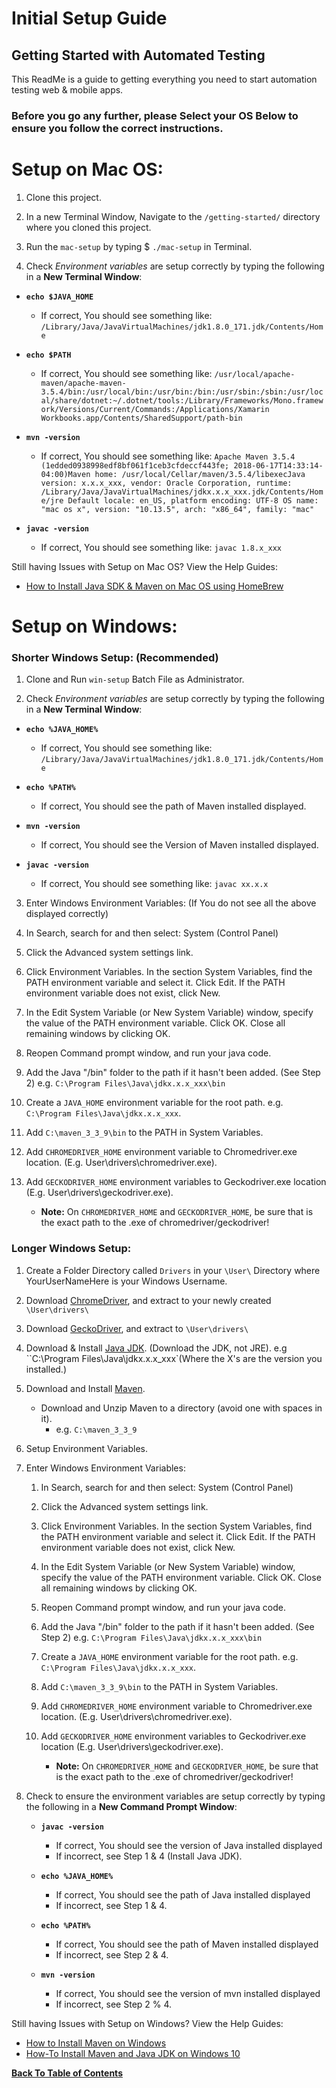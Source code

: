 # Initial Setup Guide

## Getting Started with Automated Testing

This ReadMe is a guide to getting everything you need to start automation testing web & mobile apps. 

### Before you go any further, please Select your OS Below to ensure you follow the correct instructions.

# Setup on Mac OS:

1. Clone this project.

2. In a new Terminal Window, Navigate to the `/getting-started/` directory where you cloned this project.

3. Run the `mac-setup` by typing $ `./mac-setup` in Terminal.

4. Check *Environment variables* are setup correctly by typing the following in a **New Terminal Window**:
- **`echo $JAVA_HOME`**
  - If correct, You should see something like: `/Library/Java/JavaVirtualMachines/jdk1.8.0_171.jdk/Contents/Home`

- **`echo $PATH`**
  - If correct, You should see something like: 
    ```/usr/local/apache-maven/apache-maven-3.5.4/bin:/usr/local/bin:/usr/bin:/bin:/usr/sbin:/sbin:/usr/local/share/dotnet:~/.dotnet/tools:/Library/Frameworks/Mono.framework/Versions/Current/Commands:/Applications/Xamarin Workbooks.app/Contents/SharedSupport/path-bin```

- **`mvn -version`**
  - If correct, You should see something like: `Apache Maven 3.5.4 (1edded0938998edf8bf061f1ceb3cfdeccf443fe; 2018-06-17T14:33:14-04:00)Maven home: /usr/local/Cellar/maven/3.5.4/libexecJava version: x.x.x_xxx, vendor: Oracle Corporation, runtime: /Library/Java/JavaVirtualMachines/jdkx.x.x_xxx.jdk/Contents/Home/jre
  Default locale: en_US, platform encoding: UTF-8
  OS name: "mac os x", version: "10.13.5", arch: "x86_64", family: "mac"`

- **`javac -version`**
  - If correct, You should see something like: `javac 1.8.x_xxx`

Still having Issues with Setup on Mac OS? View the Help Guides:
- [How to Install Java SDK & Maven on Mac OS using HomeBrew](https://www.youtube.com/watch?v=vHGdjKuXKAs&feature=youtu.be)

# Setup on Windows:

### Shorter Windows Setup: (Recommended)

1. Clone and Run `win-setup` Batch File as Administrator.

2. Check *Environment variables* are setup correctly by typing the following in a **New Terminal Window**:
- **`echo %JAVA_HOME%`**
  - If correct, You should see something like: `/Library/Java/JavaVirtualMachines/jdk1.8.0_171.jdk/Contents/Home`

- **`echo %PATH%`**
  - If correct, You should see the path of Maven installed displayed. 

- **`mvn -version`**
  - If correct, You should see the Version of Maven installed displayed.

- **`javac -version`**
  - If correct, You should see something like: `javac xx.x.x`
 
 3. Enter Windows Environment Variables: (If You do not see all the above displayed correctly)

   1. In Search, search for and then select: System (Control Panel)

   2. Click the Advanced system settings link.

   3. Click Environment Variables. In the section System Variables, find the PATH environment variable and select it. Click Edit. If the PATH environment variable does not exist, click New.

   4. In the Edit System Variable (or New System Variable) window, specify the value of the PATH environment variable. Click OK. Close all remaining windows by clicking OK.

   5. Reopen Command prompt window, and run your java code.

   6. Add the Java "/bin" folder to the path if it hasn't been added. (See Step 2) e.g. `C:\Program Files\Java\jdkx.x.x_xxx\bin`

   7. Create a `JAVA_HOME` environment variable for the root path. e.g. `C:\Program Files\Java\jdkx.x.x_xxx`.

   8. Add `C:\maven_3_3_9\bin` to the PATH in System Variables.

   9. Add `CHROMEDRIVER_HOME` environment variable to Chromedriver.exe location. (E.g. User\drivers\chromedriver.exe).

   10. Add `GECKODRIVER_HOME` environment variables to Geckodriver.exe location (E.g. User\drivers\geckodriver.exe).

       - **Note:** On `CHROMEDRIVER_HOME` and `GECKODRIVER_HOME`, be sure that is the exact path to the .exe of chromedriver/geckodriver!
       
### Longer Windows Setup:

1. Create a Folder Directory called `Drivers` in your `\User\` Directory where YourUserNameHere is your Windows Username.

2. Download [ChromeDriver](http://chromedriver.chromium.org/downloads), and extract to your newly created `\User\drivers\`

3. Download [GeckoDriver](https://github.com/mozilla/geckodriver/releases), and extract to `\User\drivers\`

4. Download & Install [Java JDK](http://www.oracle.com/technetwork/java/javase/downloads/index.html). (Download the JDK, not JRE). e.g ``C:\Program Files\Java\jdkx.x.x_xxx`(Where the X's are the version you installed.)

5. Download and Install [Maven](http://maven.apache.org/download.html#Installation).

   - Download and Unzip Maven to a directory (avoid one with spaces in it). 
     - e.g. `C:\maven_3_3_9`

6. Setup Environment Variables.

7. Enter Windows Environment Variables:

   1. In Search, search for and then select: System (Control Panel)

   2. Click the Advanced system settings link.

   3. Click Environment Variables. In the section System Variables, find the PATH environment variable and select it. Click Edit. If the PATH environment variable does not exist, click New.

   4. In the Edit System Variable (or New System Variable) window, specify the value of the PATH environment variable. Click OK. Close all remaining windows by clicking OK.

   5. Reopen Command prompt window, and run your java code.

   6. Add the Java "/bin" folder to the path if it hasn't been added. (See Step 2) e.g. `C:\Program Files\Java\jdkx.x.x_xxx\bin`

   7. Create a `JAVA_HOME` environment variable for the root path. e.g. `C:\Program Files\Java\jdkx.x.x_xxx`.

   8. Add `C:\maven_3_3_9\bin` to the PATH in System Variables.

   9. Add `CHROMEDRIVER_HOME` environment variable to Chromedriver.exe location. (E.g. User\drivers\chromedriver.exe).

   10. Add `GECKODRIVER_HOME` environment variables to Geckodriver.exe location (E.g. User\drivers\geckodriver.exe).

       - **Note:** On `CHROMEDRIVER_HOME` and `GECKODRIVER_HOME`, be sure that is the exact path to the .exe of chromedriver/geckodriver!

8. Check to ensure the environment variables are setup correctly by typing the following in a **New Command Prompt Window**:

   - **`javac -version`** 

     - If correct, You should see the version of Java installed displayed
     - If incorrect, see Step 1 & 4 (Install Java JDK). 

   - **`echo %JAVA_HOME%`** 

     - If correct, You should see the path of Java installed displayed
     - If incorrect, see Step 1 & 4. 

   - **`echo %PATH%`** 

     - If correct, You should see the path of Maven installed displayed
     - If incorrect, see Step 2 & 4.

   - **`mvn -version`** 

     - If correct, You should see the version of mvn installed displayed
     - If incorrect, see Step 2 % 4. 

Still having Issues with Setup on Windows? View the Help Guides:

- [How to Install Maven on Windows](https://www.mkyong.com/maven/how-to-install-maven-in-windows/)
- [How-To Install Maven and Java JDK on Windows 10](https://www.youtube.com/watch?v=1bDd5B8TA2g&feature=youtu.be)

**[Back To Table of Contents](https://github.com/HoldenRiot/getting-started-automation/blob/master/1-Start-Here.md)**
